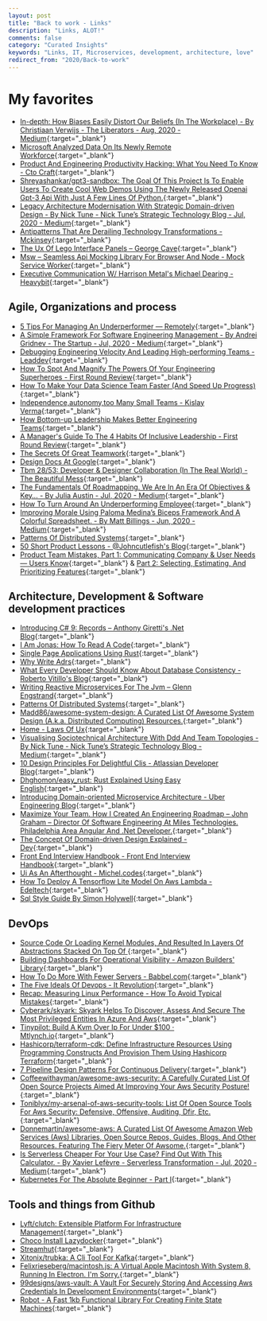 ```yaml
---
layout: post
title: "Back to work - Links"
description: "Links, ALOT!"
comments: false
category: "Curated Insights"
keywords: "Links, IT, Microservices, development, architecture, love"
redirect_from: "2020/Back-to-work"
---
```

<!-- markdownlint-disable MD033 MD020 MD025-->
# My favorites<a name="favorites"></a>

- [In-depth: How Biases Easily Distort Our Beliefs (In The Workplace) - By Christiaan Verwijs - The Liberators - Aug, 2020 - Medium](https://medium.com/the-liberators/in-depth-how-biases-easily-distort-our-beliefs-in-the-workplace-6b9c7e1be66f){:target="_blank"}
- [Microsoft Analyzed Data On Its Newly Remote Workforce](https://hbr.org/2020/07/microsoft-analyzed-data-on-its-newly-remote-workforce){:target="_blank"}
- [Product And Engineering Productivity Hacking: What You Need To Know - Cto Craft](https://ctocraft.com/blog/product-and-engineering-productivity-hacking-what-you-need-to-know/){:target="_blank"}
- [Shreyashankar/gpt3-sandbox: The Goal Of This Project Is To Enable Users To Create Cool Web Demos Using The Newly Released Openai Gpt-3 Api With Just A Few Lines Of Python.](https://github.com/shreyashankar/gpt3-sandbox){:target="_blank"}
- [Legacy Architecture Modernisation With Strategic Domain-driven Design - By Nick Tune - Nick Tune’s Strategic Technology Blog - Jul, 2020 - Medium](https://medium.com/nick-tune-tech-strategy-blog/legacy-architecture-modernisation-with-strategic-domain-driven-design-3e7c05bb383f){:target="_blank"}
- [Antipatterns That Are Derailing Technology Transformations - Mckinsey](https://www.mckinsey.com/business-functions/mckinsey-digital/our-insights/ten-antipatterns-that-are-derailing-technology-transformations){:target="_blank"}
- [The Ux Of Lego Interface Panels – George Cave](https://www.designedbycave.co.uk/2020/LEGO-Interface-UX/){:target="_blank"}
- [Msw – Seamless Api Mocking Library For Browser And Node - Mock Service Worker](https://mswjs.io/){:target="_blank"}
- [Executive Communication W/ Harrison Metal's Michael Dearing - Heavybit](https://www.heavybit.com/library/video/executive-communication/){:target="_blank"}

## Agile, Organizations and process<a name="agile"></a>

- [5 Tips For Managing An Underperformer — Remotely](https://hbr.org/2020/07/5-tips-for-managing-an-underperformer-remotely){:target="_blank"}
- [A Simple Framework For Software Engineering Management - By Andrei Gridnev - The Startup - Jul, 2020 - Medium](https://medium.com/swlh/a-simple-framework-for-software-engineering-management-f70b216540f2){:target="_blank"}
- [Debugging Engineering Velocity And Leading High-performing Teams - Leaddev](https://leaddev.com/debugging-engineering-velocity-and-leading-high-performing-teams){:target="_blank"}
- [How To Spot And Magnify The Powers Of Your Engineering Superheroes - First Round Review](https://firstround.com/review/how-to-spot-and-magnify-the-powers-of-your-engineering-superheroes/){:target="_blank"}
- [How To Make Your Data Science Team Faster (And Speed Up Progress)](https://www.makingdatamistakes.com/how-to-make-your-data-science-team-faster-and-speed-up-progress/){:target="_blank"}
- [Independence,autonomy,too Many Small Teams - Kislay Verma](https://kislayverma.com/organizations/independence-autonomy-and-too-many-small-teams/){:target="_blank"}
- [How Bottom-up Leadership Makes Better Engineering Teams](https://www.pluralsight.com/blog/teams/why-bottom-up-problem-solving-creates-better-engineering-teams-with-christopher-logan){:target="_blank"}
- [A Manager's Guide To The 4 Habits Of Inclusive Leadership - First Round Review](https://firstround.com/review/the-managers-guide-to-inclusive-leadership-small-habits-that-make-a-big-impact/){:target="_blank"}
- [The Secrets Of Great Teamwork](https://hbr.org/2016/06/the-secrets-of-great-teamwork?ref=range.co){:target="_blank"}
- [Design Docs At Google](https://www.industrialempathy.com/posts/design-docs-at-google/){:target="_blank"}
- [Tbm 28/53: Developer & Designer Collaboration (In The Real World) - The Beautiful Mess](https://cutlefish.substack.com/p/tbm-2853-developer-and-designer-collaboration){:target="_blank"}
- [The Fundamentals Of Roadmapping. We Are In An Era Of Objectives & Key… - By Julia Austin - Jul, 2020 - Medium](https://medium.com/@austinfish/the-fundamentals-of-roadmapping-f465f5ac733){:target="_blank"}
- [How To Turn Around An Underperforming Employee](https://getlighthouse.com/blog/turn-around-disengaged-underperforming-employee/){:target="_blank"}
- [Improving Morale Using Paloma Medina’s Biceps Framework And A Colorful Spreadsheet. - By Matt Billings - Jun, 2020 - Medium](https://medium.com/@easement/improving-morale-using-paloma-medinas-biceps-framework-and-a-colorful-spreadsheet-e19dfa9c8230){:target="_blank"}
- [Patterns Of Distributed Systems](https://martinfowler.com/articles/patterns-of-distributed-systems/index.html){:target="_blank"}
- [50 Short Product Lessons - @Johncutlefish's Blog](https://cutle.fish/blog/50-product-lessons){:target="_blank"}
- [Product Team Mistakes, Part 1: Communicating Company & User Needs — Users Know](https://www.usersknow.com/blog/2019/9/12/product-team-mistakes-part-1-communicating-company-amp-user-needs){:target="_blank"} & [Part 2: Selecting, Estimating, And Prioritizing Features](https://www.usersknow.com/blog/2019/10/8/product-team-mistakes-part-2-selecting-estimating-and-prioritizing-features){:target="_blank"}

## Architecture, Development & Software development practices <a name="development"></a>

- [Introducing C# 9: Records – Anthony Giretti's .Net Blog](https://anthonygiretti.com/2020/06/17/introducing-c-9-records/){:target="_blank"}
- [I Am Jonas: How To Read A Code](https://www.iamjonas.me/2020/08/how-to-read-code.html){:target="_blank"}
- [Single Page Applications Using Rust](http://www.sheshbabu.com/posts/rust-wasm-yew-single-page-application/){:target="_blank"}
- [Why Write Adrs](https://github.blog/2020-08-13-why-write-adrs/){:target="_blank"}
- [What Every Developer Should Know About Database Consistency - Roberto Vitillo's Blog](https://robertovitillo.com/what-every-developer-should-know-about-database-consistency/){:target="_blank"}
- [Writing Reactive Microservices For The Jvm – Glenn Engstrand](https://glennengstrand.info/blog/?p=551){:target="_blank"}
- [Patterns Of Distributed Systems](https://martinfowler.com/articles/patterns-of-distributed-systems/index.html){:target="_blank"}
- [Madd86/awesome-system-design: A Curated List Of Awesome System Design (A.k.a. Distributed Computing) Resources.](https://github.com/madd86/awesome-system-design){:target="_blank"}
- [Home - Laws Of Ux](https://lawsofux.com/){:target="_blank"}
- [Visualising Sociotechnical Architecture With Ddd And Team Topologies - By Nick Tune - Nick Tune’s Strategic Technology Blog - Medium](https://medium.com/nick-tune-tech-strategy-blog/visualising-sociotechnical-architecture-with-ddd-and-team-topologies-48c6be036c40){:target="_blank"}
- [10 Design Principles For Delightful Clis - Atlassian Developer Blog](https://blog.developer.atlassian.com/10-design-principles-for-delightful-clis/){:target="_blank"}
- [Dhghomon/easy_rust: Rust Explained Using Easy English](https://github.com/Dhghomon/easy_rust){:target="_blank"}
- [Introducing Domain-oriented Microservice Architecture - Uber Engineering Blog](https://eng.uber.com/microservice-architecture/){:target="_blank"}
- [Maximize Your Team. How I Created An Engineering Roadmap – John Graham – Director Of Software Engineering At Miles Technologies. Philadelphia Area Angular And .Net Developer.](https://johngrahamdev.com/Building-An-Engineering-Roadmap/){:target="_blank"}
- [The Concept Of Domain-driven Design Explained - Dev](https://dev.to/microtica/the-concept-of-domain-driven-design-explained-1ccn){:target="_blank"}
- [Front End Interview Handbook - Front End Interview Handbook](https://yangshun.github.io/front-end-interview-handbook/){:target="_blank"}
- [Ui As An Afterthought - Michel.codes](https://michel.codes/blogs/ui-as-an-afterthought){:target="_blank"}
- [How To Deploy A Tensorflow Lite Model On Aws Lambda - Edeltech](https://www.edeltech.ch/tensorflow/machine-learning/serverless/2020/07/11/how-to-deploy-a-tensorflow-lite-model-on-aws-lambda.html){:target="_blank"}
- [Sql Style Guide By Simon Holywell](https://www.sqlstyle.guide/){:target="_blank"}

## DevOps<a name="devops"></a>

- [Source Code Or Loading Kernel Modules, And Resulted In Layers Of Abstractions Stacked On Top Of ](https://ebpf.io/){:target="_blank"}
- [Building Dashboards For Operational Visibility - Amazon Builders' Library](https://aws.amazon.com/builders-library/building-dashboards-for-operational-visibility/){:target="_blank"}
- [How To Do More With Fewer Servers - Babbel.com](https://bytes.babbel.com/en/articles/2020-05-27-how-to-do-more-with-fewer-servers.html){:target="_blank"}
- [The Five Ideals Of Devops - It Revolution](https://itrevolution.com/five-ideals-of-devops/){:target="_blank"}
- [Recap: Measuring Linux Performance - How To Avoid Typical Mistakes](https://ma.ttias.be/recap-measuring-linux-performance-avoid-typical-mistakes/){:target="_blank"}
- [Cyberark/skyark: Skyark Helps To Discover, Assess And Secure The Most Privileged Entities In Azure And Aws](https://github.com/cyberark/SkyArk){:target="_blank"}
- [Tinypilot: Build A Kvm Over Ip For Under $100 · Mtlynch.io](https://mtlynch.io/tinypilot/){:target="_blank"}
- [Hashicorp/terraform-cdk: Define Infrastructure Resources Using Programming Constructs And Provision Them Using Hashicorp Terraform](https://github.com/hashicorp/terraform-cdk){:target="_blank"}
- [7 Pipeline Design Patterns For Continuous Delivery](https://www.singlestoneconsulting.com/blog/7-pipeline-design-patterns-for-continuous-delivery/){:target="_blank"}
- [Coffeewithayman/awesome-aws-security: A Carefully Curated List Of Open Source Projects Aimed At Improving Your Aws Security Posture!](https://github.com/coffeewithayman/awesome-aws-security){:target="_blank"}
- [Toniblyx/my-arsenal-of-aws-security-tools: List Of Open Source Tools For Aws Security: Defensive, Offensive, Auditing, Dfir, Etc.](https://github.com/toniblyx/my-arsenal-of-aws-security-tools){:target="_blank"}
- [Donnemartin/awesome-aws: A Curated List Of Awesome Amazon Web Services (Aws) Libraries, Open Source Repos, Guides, Blogs, And Other Resources. Featuring The Fiery Meter Of Awsome.](https://github.com/donnemartin/awesome-aws){:target="_blank"}
- [Is Serverless Cheaper For Your Use Case? Find Out With This Calculator. - By Xavier Lefèvre - Serverless Transformation - Jul, 2020 - Medium](https://medium.com/serverless-transformation/is-serverless-cheaper-for-your-use-case-find-out-with-this-calculator-2f8a52fc6a68){:target="_blank"}
- [Kubernetes For The Absolute Beginner - Part I](https://thechief.io/c/cloudplex/kubernetes-absolute-beginner-part-i/){:target="_blank"}

## Tools and things from Github <a name="tools"></a>

- [Lyft/clutch: Extensible Platform For Infrastructure Management](https://github.com/lyft/clutch){:target="_blank"}
- [Choco Install Lazydocker](https://github.com/jesseduffield/lazydocker){:target="_blank"}
- [Streamhut](https://streamhut.io/){:target="_blank"}
- [Xitonix/trubka: A Cli Tool For Kafka](https://github.com/xitonix/trubka){:target="_blank"}
- [Felixrieseberg/macintosh.js: A Virtual Apple Macintosh With System 8, Running In Electron. I'm Sorry.](https://github.com/felixrieseberg/macintosh.js){:target="_blank"}
- [99designs/aws-vault: A Vault For Securely Storing And Accessing Aws Credentials In Development Environments](https://github.com/99designs/aws-vault){:target="_blank"}
- [Robot - A Fast 1kb Functional Library For Creating Finite State Machines](https://thisrobot.life/){:target="_blank"}
